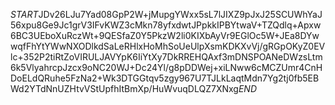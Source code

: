 $START$JDv26LJu7Yad08GpP2W+jMupgYWxx5sL7lJIXZ9pJxJ25SCUWhYaJ56xpu8Ge9Jc1grV3IFvKWZ3cMkn78yfxdwtJPpkkIPBYtwaV+TZQdlq+Apxw6BC3UEboXuRczWt+9QESfaZ0Y5PkzW2li0KIXbAyVr9EGlOc5W+JEa8DYwwqfFhYtYWwNXODlkdSaLeRHlxHoMhSoUeUlpXsmKDKXvVj/gRGpOKyZ0EVlc+352P2tiRtZoVIRULJAVYpK6IiYtXy7DkRREHQAxf3mDNSPOANeDWzsLtm6k5VlyahrcpJzcx9oNC20WJ+Dc24Yl/g8pDDWej+xiLNww6cMCZUmr4CnHDoELdQRuhe5FzNa2+Wk3DTGGtqv5zgy967U7TJLkLaqtMdn7Yg2tj0fb5EBWd2YTdNnUZHtvVStUpfhItBmXp/HuWvuqDLQZ7XNxg$END$